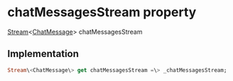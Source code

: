 


# chatMessagesStream property









[Stream](https:api.flutter.dev/flutter/dart-async/Stream-class.html)&lt;[ChatMessage](../../models_chats_chat_message/ChatMessage-class.md)\> chatMessagesStream
  







## Implementation

```dart
Stream\<ChatMessage\> get chatMessagesStream =\> _chatMessagesStream;
```








